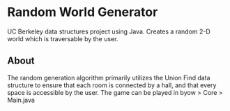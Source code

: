 # Random World Generator

UC Berkeley data structures project using Java. Creates a random 2-D world which is traversable by the user. 

## About

The random generation algorithm primarily utilizes the Union Find data structure to ensure that each room is connected by a hall, and that every space is accessible by the user. The game can be played in byow > Core > Main.java
